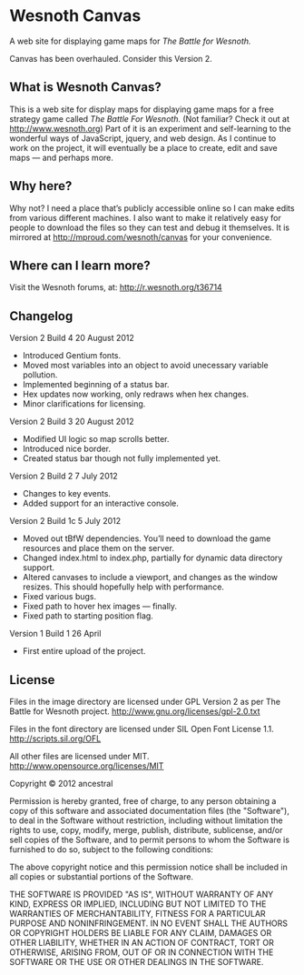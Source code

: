 # Wesnoth Canvas
A web site for displaying game maps for *The Battle for Wesnoth.*

Canvas has been overhauled. Consider this Version 2.

## What is Wesnoth Canvas?
This is a web site for display maps for displaying game maps for a free strategy game called *The Battle For Wesnoth.* (Not familiar? Check it out at http://www.wesnoth.org) Part of it is an experiment and self-learning to the wonderful ways of JavaScript, jquery, and web design. As I continue to work on the project, it will eventually be a place to create, edit and save maps — and perhaps more.

## Why here?
Why not? I need a place that’s publicly accessible online so I can make edits from various different machines. I also want to make it relatively easy for people to download the files so they can test and debug it themselves. It is mirrored at http://mproud.com/wesnoth/canvas for your convenience.

## Where can I learn more?
Visit the Wesnoth forums, at:
http://r.wesnoth.org/t36714

## Changelog
Version 2 Build 4
20 August 2012
* Introduced Gentium fonts.
* Moved most variables into an object to avoid unecessary variable pollution.
* Implemented beginning of a status bar.
* Hex updates now working, only redraws when hex changes.
* Minor clarifications for licensing.

Version 2 Build 3
20 August 2012
* Modified UI logic so map scrolls better.
* Introduced nice border.
* Created status bar though not fully implemented yet.

Version 2 Build 2
7 July 2012
* Changes to key events.
* Added support for an interactive console.

Version 2 Build 1c
5 July 2012
* Moved out tBfW dependencies. You’ll need to download the game resources and place them on the server.
* Changed index.html to index.php, partially for dynamic data directory support.
* Altered canvases to include a viewport, and changes as the window resizes. This should hopefully help with performance.
* Fixed various bugs.
* Fixed path to hover hex images — finally.
* Fixed path to starting position flag.

Version 1 Build 1
26 April
* First entire upload of the project.

## License
Files in the image directory are licensed under GPL Version 2 as per The Battle for Wesnoth project.
http://www.gnu.org/licenses/gpl-2.0.txt

Files in the font directory are licensed under SIL Open Font License 1.1.
http://scripts.sil.org/OFL

All other files are licensed under MIT.
http://www.opensource.org/licenses/MIT


Copyright © 2012 ancestral

Permission is hereby granted, free of charge, to any person obtaining a copy of this software and associated documentation files (the "Software"), to deal in the Software without restriction, including without limitation the rights to use, copy, modify, merge, publish, distribute, sublicense, and/or sell copies of the Software, and to permit persons to whom the Software is furnished to do so, subject to the following conditions:

The above copyright notice and this permission notice shall be included in all copies or substantial portions of the Software.

THE SOFTWARE IS PROVIDED "AS IS", WITHOUT WARRANTY OF ANY KIND, EXPRESS OR IMPLIED, INCLUDING BUT NOT LIMITED TO THE WARRANTIES OF MERCHANTABILITY, FITNESS FOR A PARTICULAR PURPOSE AND NONINFRINGEMENT. IN NO EVENT SHALL THE AUTHORS OR COPYRIGHT HOLDERS BE LIABLE FOR ANY CLAIM, DAMAGES OR OTHER LIABILITY, WHETHER IN AN ACTION OF CONTRACT, TORT OR OTHERWISE, ARISING FROM, OUT OF OR IN CONNECTION WITH THE SOFTWARE OR THE USE OR OTHER DEALINGS IN THE SOFTWARE.